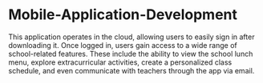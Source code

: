 # Mobile-Application-Development
This application operates in the cloud, allowing users to easily sign in after downloading it. Once logged in, users gain access to a wide range of school-related features. These include the ability to view the school lunch menu, explore extracurricular activities, create a personalized class schedule, and even communicate with teachers through the app via email.
